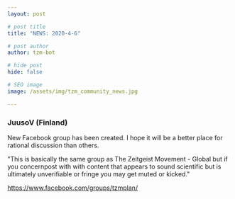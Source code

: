 ```yaml
---
layout: post

# post title
title: "NEWS: 2020-4-6"

# post author
author: tzm-bot

# hide post
hide: false

# SEO image
image: /assets/img/tzm_community_news.jpg

---
```


### JuusoV (Finland)

New Facebook group has been created. I hope it will be a better place for rational discussion than others.  
  
"This is basically the same group as The Zeitgeist Movement - Global but if you concernpost with with content that appears to sound scientific but is ultimately unverifiable or fringe you may get muted or kicked."  
  
https://www.facebook.com/groups/tzmplan/  


